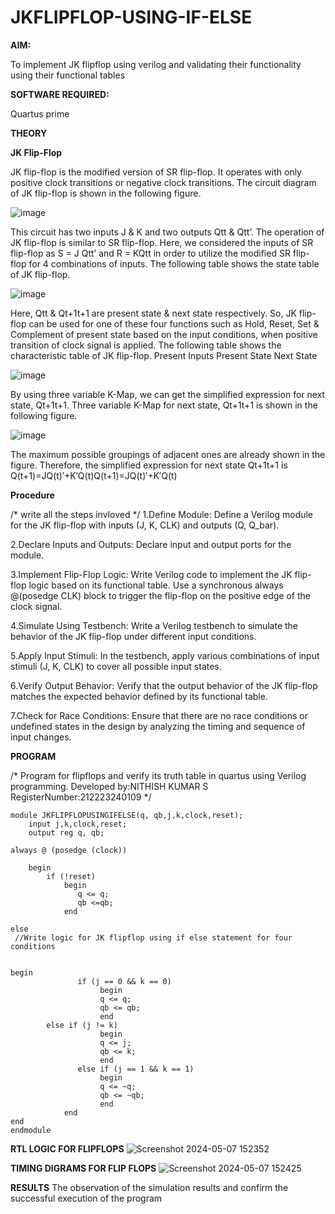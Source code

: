 # JKFLIPFLOP-USING-IF-ELSE

**AIM:** 

To implement  JK flipflop using verilog and validating their functionality using their functional tables

**SOFTWARE REQUIRED:**

Quartus prime

**THEORY**

**JK Flip-Flop**

JK flip-flop is the modified version of SR flip-flop. It operates with only positive clock transitions or negative clock transitions. The circuit diagram of JK flip-flop is shown in the following figure.

![image](https://github.com/naavaneetha/JKFLIPFLOP-USING-IF-ELSE/assets/154305477/a649c30b-232b-4558-b188-fd6c09845180)


This circuit has two inputs J & K and two outputs Qtt & Qtt’. The operation of JK flip-flop is similar to SR flip-flop. Here, we considered the inputs of SR flip-flop as S = J Qtt’ and R = KQtt in order to utilize the modified SR flip-flop for 4 combinations of inputs. The following table shows the state table of JK flip-flop.

![image](https://github.com/naavaneetha/JKFLIPFLOP-USING-IF-ELSE/assets/154305477/c4360742-e8a8-4937-b089-c46c0433f9a3)

 
Here, Qtt & Qt+1t+1 are present state & next state respectively. So, JK flip-flop can be used for one of these four functions such as Hold, Reset, Set & Complement of present state based on the input conditions, when positive transition of clock signal is applied. The following table shows the characteristic table of JK flip-flop. Present Inputs Present State Next State
 
![image](https://github.com/naavaneetha/JKFLIPFLOP-USING-IF-ELSE/assets/154305477/6c275261-a6d5-4c37-a3a7-1e88ca11c4cd)

By using three variable K-Map, we can get the simplified expression for next state, Qt+1t+1. Three variable K-Map for next state, Qt+1t+1 is shown in the following figure.
 
![image](https://github.com/naavaneetha/JKFLIPFLOP-USING-IF-ELSE/assets/154305477/5174f41b-0ce0-4329-a372-6d1943ea6673)

The maximum possible groupings of adjacent ones are already shown in the figure. Therefore, the simplified expression for next state Qt+1t+1 is Q(t+1)=JQ(t)′+K′Q(t)Q(t+1)=JQ(t)′+K′Q(t)

**Procedure**

/* write all the steps invloved */
1.Define Module: Define a Verilog module for the JK flip-flop with inputs (J, K, CLK) and outputs (Q, Q_bar).

2.Declare Inputs and Outputs: Declare input and output ports for the module.

3.Implement Flip-Flop Logic: Write Verilog code to implement the JK flip-flop logic based on its functional table. Use a synchronous always @(posedge CLK) block to trigger the flip-flop on the positive edge of the clock signal.

4.Simulate Using Testbench: Write a Verilog testbench to simulate the behavior of the JK flip-flop under different input conditions.

5.Apply Input Stimuli: In the testbench, apply various combinations of input stimuli (J, K, CLK) to cover all possible input states.

6.Verify Output Behavior: Verify that the output behavior of the JK flip-flop matches the expected behavior defined by its functional table.

7.Check for Race Conditions: Ensure that there are no race conditions or undefined states in the design by analyzing the timing and sequence of input changes.

**PROGRAM**

/* Program for flipflops and verify its truth table in quartus using Verilog programming. Developed by:NITHISH KUMAR S RegisterNumber:212223240109
*/
```
module JKFLIPFLOPUSINGIFELSE(q, qb,j,k,clock,reset);
    input j,k,clock,reset;
    output reg q, qb;
	 
always @ (posedge (clock))

    begin 
        if (!reset)
            begin
               q <= q;
               qb <=qb;
            end   
        
else
 //Write logic for JK flipflop using if else statement for four conditions


begin
               if (j == 0 && k == 0)
                    begin
                    q <= q;
                    qb <= qb;
                    end 
		else if (j != k)
                    begin
                    q <= j;
                    qb <= k;
                    end
               else if (j == 1 && k == 1) 
                    begin 
                    q <= ~q; 
                    qb <= ~qb; 
                    end 
            end
end  
endmodule

```

**RTL LOGIC FOR FLIPFLOPS**
![Screenshot 2024-05-07 152352](https://github.com/nithish467/JKFLIPFLOP-USING-IF-ELSE/assets/150232274/f6da1fbe-d844-4c71-8559-29e8d90409d4)

**TIMING DIGRAMS FOR FLIP FLOPS**
![Screenshot 2024-05-07 152425](https://github.com/nithish467/JKFLIPFLOP-USING-IF-ELSE/assets/150232274/e5729d1e-ae97-448b-a8dc-5d5d36b24d81)

**RESULTS**
The observation of the simulation results and confirm the successful execution of the program

